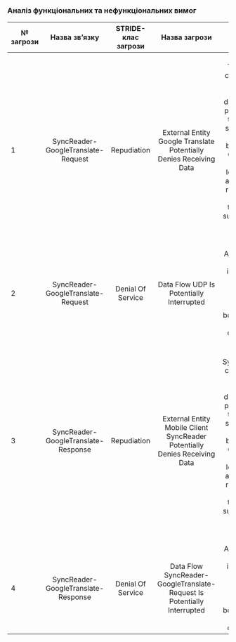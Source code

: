 ### Аналіз функціональних та нефункціональних вимог

| №<br>загрози | Назва зв’язку | STRIDE-клас загрози | Назва загрози | Опис загрози |
|--------------|:-------------:|:-------------------:|:-------------:|:------------:|
| 1 | SyncReader-GoogleTranslate-Request | Repudiation | External Entity Google Translate Potentially Denies Receiving Data | Google Translate claims that it did not receive data from a process on the other side of the trust boundary. Consider using logging or auditing to record the source, time, and summary of the received data. |
| 2 | SyncReader-GoogleTranslate-Request | Denial Of Service | Data Flow UDP Is Potentially Interrupted | An external agent interrupts data flowing across a trust boundary in either direction. |
| 3 | SyncReader-GoogleTranslate-Response | Repudiation | External Entity Mobile Client SyncReader Potentially Denies Receiving Data | Mobile Client SyncReader claims that it did not receive data from a process on the other side of the trust boundary. Consider using logging or auditing to record the source, time, and summary of the received data. |
| 4 | SyncReader-GoogleTranslate-Response | Denial Of Service | Data Flow SyncReader-GoogleTranslate-Request Is Potentially Interrupted | An external agent interrupts data flowing across a trust boundary in either direction. |
